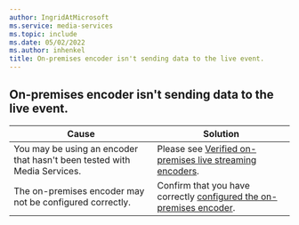 ```yaml
---
author: IngridAtMicrosoft
ms.service: media-services
ms.topic: include
ms.date: 05/02/2022
ms.author: inhenkel
title: On-premises encoder isn't sending data to the live event.
---
```


<!-- 2111190060000436, 2201310060002530 -->

## On-premises encoder isn't sending data to the live event.

| Cause | Solution |
| ----- | -------- |
| You may be using an encoder that hasn't been tested with Media Services. | Please see [Verified on-premises live streaming encoders](../encode-recommended-on-premises-live-encoders.md?amspage=troubleshooting).|
| The on-premises encoder may not be configured correctly.| Confirm that you have correctly [configured the on-premises encoder](../encode-recommended-on-premises-live-encoders.md?amspage=troubleshooting#configuring-on-premises-live-encoder-settings). |
